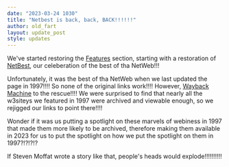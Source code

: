 ```yaml
---
date: "2023-03-24 1030"
title: "Netbest is back, back, BACK!!!!!!"
author: old_fart
layout: update_post
style: updates
---
```

We've started restoring the [Features](../features/) section, starting with a restoration of [NetBest](../features/netbest/), our celeberation of the best of tha NetWeb!!! 

Unfortunately, it was the best of tha NetWeb when we last updated the page in 1997!!!! So none of the original links work!!!! However, [Wayback Machine](https://web.archive.org) to the rescue!!!! We were surprised to find that nearly all the w3siteys we featured in 1997 were archived and viewable enough, so we rejigged our links to point there!!!!

Wonder if it was us putting a spotlight on these marvels of webiness in 1997 that made them more likely to be archived, therefore making them available in 2023 for us to put the spotlight on how we put the spotlight on them in 1997?!?!?!?

If Steven Moffat wrote a story like that, people's heads would explode!!!!!!!!!!
